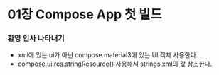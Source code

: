 # 01장 Compose App 첫 빌드

### 환영 인사 나타내기
- xml에 있는 ui가 아닌 compose.material3에 있는 UI 객체 사용한다.
- compose.ui.res.stringResource() 사용해서 strings.xml의 값 참조한다.
